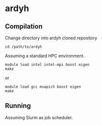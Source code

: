 # ardyh



## Compilation 

Change directory into ardyh cloned repository

```
cd /path/to/ardyh
```

Assuming a standard HPC environment.

```
module load intel intel-mpi boost eigen
make
```

or

```
module load gcc mvapich boost eigen
make
```



## Running

Assuming Slurm as job scheduler.

